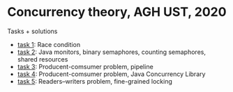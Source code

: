# Concurrency theory, AGH UST, 2020
Tasks + solutions

* [task 1](./lab1): Race condition
* [task 2](./lab2): Java monitors, binary semaphores, counting semaphores, shared resources
* [task 3](./lab3): Producent-comsumer problem, pipeline
* [task 4](./lab4): Producent-comsumer problem, Java Concurrency Library
* [task 5](./lab5): Readers–writers problem, fine-grained locking
